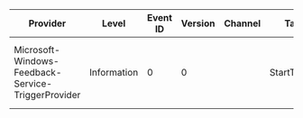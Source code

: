Provider                                            |  Level        |  Event ID  |  Version  |  Channel  |  Task          |  Opcode  |  Keyword  |  Message
----------------------------------------------------|---------------|------------|-----------|-----------|----------------|----------|-----------|-----------------------------------------------------
Microsoft-Windows-Feedback-Service-TriggerProvider  |  Information  |  0         |  0        |           |  StartTrigger  |          |  WerSvc   |  Windows Error Reporting service has been triggered.